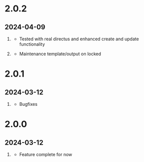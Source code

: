 # 2.0.2
##  2024-04-09

1. [](#improvement)
    * Tested with real directus and enhanced create and update functionality

1. [](#new)
    * Maintenance template/output on locked

# 2.0.1
##  2024-03-12

1. [](#bugfix)
    * Bugfixes

# 2.0.0
##  2024-03-12

1. [](#new)
    * Feature complete for now

